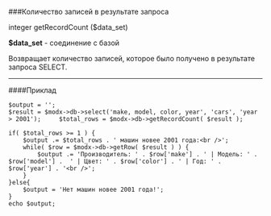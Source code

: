 ###Количество записей в результате запроса

integer getRecordCount ($data_set)

**$data_set** - соединение с базой

Возвращает количество записей, которое было получено в результате запроса SELECT.

***

####Приклад

	$output = '';  
	$result = $modx->db->select('make, model, color, year', 'cars', 'year > 2001');  	$total_rows = $modx->db->getRecordCount( $result );   
	
	if( $total_rows >= 1 ) {  
		$output .= $total_rows . ' машин новее 2001 года:<br />';  
		while( $row = $modx->db->getRow( $result ) ) {  
			$output .= 'Производитель: ' . $row['make'] . ' | Модель: ' . $row['model'] .  ' | Цвет: ' . $row['color'] . ' | Год: ' . $row['year'] . '<br />';  
		}  
	}else{  
		$output = 'Нет машин новее 2001 года!';  
	}  
	echo $output;